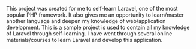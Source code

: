 This project was created for me to self-learn Laravel, one of the most popular PHP framework. It also gives me an opportunity to learn/master another language and deepen my knowledge of web/application development. This is a sample project is used to contain all my knowledge of Laravel through self-learning. I have went through several online materials/courses to learn Laravel and develop this application.
